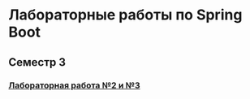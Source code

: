 # Лабораторные работы по Spring Boot


## Семестр 3

### [Лабораторная работа №2 и №3](https://github.com/D-A-Borisov/MySecondTestAppSrpringBoot/tree/master/src/main/java/ru/arkhipov/MySecondTestAppSrpringBoot)

